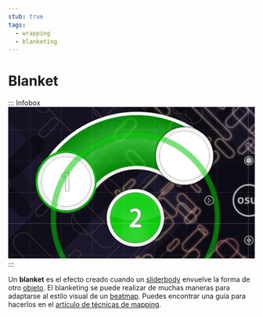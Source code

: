```yaml
---
stub: true
tags:
  - wrapping
  - blanketing
---
```


# Blanket

::: Infobox
![](img/blanket.png "Un blanket del objeto 2 usando el sliderbody del objeto 1")
:::

Un **blanket** es el efecto creado cuando un [sliderbody](/wiki/Gameplay/Hit_object/Slider/Sliderbody) envuelve la forma de otro [objeto](/wiki/Gameplay/Hit_object). El blanketing se puede realizar de muchas maneras para adaptarse al estilo visual de un [beatmap](/wiki/Beatmap). Puedes encontrar una guía para hacerlos en el [artículo de técnicas de mapping](/wiki/Beatmapping/Mapping_techniques/Making_good_sliders#beat-blankets).
